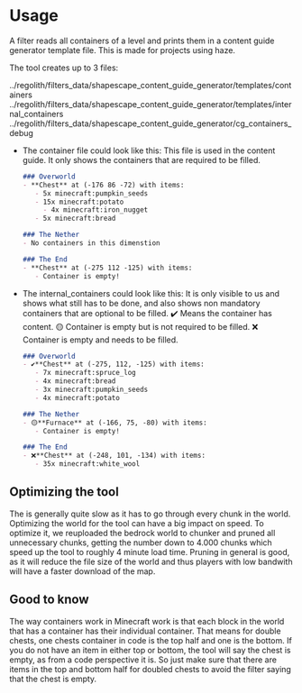 # Usage

A filter reads all containers of a level and prints them in a content guide generator template file. This is made for projects using haze.

The tool creates up to 3 files:

../regolith/filters_data/shapescape_content_guide_generator/templates/containers
../regolith/filters_data/shapescape_content_guide_generator/templates/internal_containers
../regolith/filters_data/shapescape_content_guide_generator/cg_containers_debug

- The container file could look like this:
  This file is used in the content guide. It only shows the containers that are required to be filled.
  ``` markdown
  ### Overworld
  - **Chest** at (-176 86 -72) with items:
  	 - 5x minecraft:pumpkin_seeds
  	 - 15x minecraft:potato
	   - 4x minecraft:iron_nugget
  	 - 5x minecraft:bread
  
  ### The Nether
  - No containers in this dimenstion
  
  ### The End
  - **Chest** at (-275 112 -125) with items:
  	 - Container is empty!
  ```

- The internal_containers could look like this:
  It is only visible to us and shows what still has to be done, and also shows non mandatory containers that are optional to be filled. 
  ✔️ Means the container has content.
  🟡 Container is empty but is not required to be filled.
  ❌ Container is empty and needs to be filled. 

  ``` markdown
  ### Overworld
  - ✔️**Chest** at (-275, 112, -125) with items:
  	 - 7x minecraft:spruce_log
  	 - 4x minecraft:bread
  	 - 3x minecraft:pumpkin_seeds
  	 - 4x minecraft:potato

  ### The Nether
  - 🟡**Furnace** at (-166, 75, -80) with items:
  	 - Container is empty!

  ### The End
  - ❌**Chest** at (-248, 101, -134) with items:
  	 - 35x minecraft:white_wool
  ```

## Optimizing the tool
The is generally quite slow as it has to go through every chunk in the world. Optimizing the world for the tool can have a big impact on speed. To optimize it, we reuploaded the bedrock world to chunker and pruned all unnecessary chunks, getting the number down to 4.000 chunks which speed up the tool to roughly 4 minute load time. Pruning in general is good, as it will reduce the file size of the world and thus players with low bandwith will have a faster download of the map.

## Good to know
The way containers work in Minecraft work is that each block in the world that has a container has their individual container. That means for double chests, one chests container in code is the top half and one is the bottom. If you do not have an item in either top or bottom, the tool will say the chest is empty, as from a code perspective it is. So just make sure that there are items in the top and bottom half for doubled chests to avoid the filter saying that the chest is empty.

